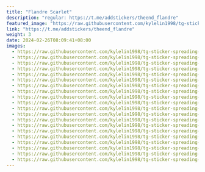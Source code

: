 ```yaml
---
title: "Flandre Scarlet"
description: "regular: https://t.me/addstickers/theend_flandre"
featured_image: "https://raw.githubusercontent.com/kylelin1998/tg-sticker-spreading-worldwide-images/main/img/275f4ec0-0b41-4f54-b3b5-d672333190f9.jpg"
link: "https://t.me/addstickers/theend_flandre"
weight: 3
date: 2024-02-26T08:09:41+08:00
images:
  - https://raw.githubusercontent.com/kylelin1998/tg-sticker-spreading-worldwide-images/main/img/275f4ec0-0b41-4f54-b3b5-d672333190f9.jpg
  - https://raw.githubusercontent.com/kylelin1998/tg-sticker-spreading-worldwide-images/main/img/10ef25a5-439b-46de-a73d-d46df8f99b19.jpg
  - https://raw.githubusercontent.com/kylelin1998/tg-sticker-spreading-worldwide-images/main/img/6e33c1f2-7a0e-48a2-ab46-520063e9e323.jpg
  - https://raw.githubusercontent.com/kylelin1998/tg-sticker-spreading-worldwide-images/main/img/eec77aca-155c-4497-be10-85ba724e2a26.jpg
  - https://raw.githubusercontent.com/kylelin1998/tg-sticker-spreading-worldwide-images/main/img/ce8a73b1-bfd8-45e1-99b4-f73b185582ba.jpg
  - https://raw.githubusercontent.com/kylelin1998/tg-sticker-spreading-worldwide-images/main/img/8bba8598-a234-48d9-b223-420b4603d664.jpg
  - https://raw.githubusercontent.com/kylelin1998/tg-sticker-spreading-worldwide-images/main/img/482445df-307e-4d88-8126-c7d074f74467.jpg
  - https://raw.githubusercontent.com/kylelin1998/tg-sticker-spreading-worldwide-images/main/img/350781c9-60b3-4020-824b-0af03a5c1700.jpg
  - https://raw.githubusercontent.com/kylelin1998/tg-sticker-spreading-worldwide-images/main/img/28d09533-62fd-4351-8888-988467ea161e.jpg
  - https://raw.githubusercontent.com/kylelin1998/tg-sticker-spreading-worldwide-images/main/img/49703485-f0a5-437e-8bb5-1a909cb2553e.jpg
  - https://raw.githubusercontent.com/kylelin1998/tg-sticker-spreading-worldwide-images/main/img/a2a16435-072e-4172-b1b7-f891eb0e2c90.jpg
  - https://raw.githubusercontent.com/kylelin1998/tg-sticker-spreading-worldwide-images/main/img/3bc9b438-fcf1-42d0-8967-4230d03df42d.jpg
  - https://raw.githubusercontent.com/kylelin1998/tg-sticker-spreading-worldwide-images/main/img/9c5346c3-180a-447e-a4c0-a9f7ff517821.jpg
  - https://raw.githubusercontent.com/kylelin1998/tg-sticker-spreading-worldwide-images/main/img/fc67b510-557c-4a52-a1c3-1ab050fd785d.jpg
  - https://raw.githubusercontent.com/kylelin1998/tg-sticker-spreading-worldwide-images/main/img/09f109af-9ed8-4727-8ced-3f9195c4c791.jpg
  - https://raw.githubusercontent.com/kylelin1998/tg-sticker-spreading-worldwide-images/main/img/688534ac-fa1e-4f95-a6ee-247525ddbc27.jpg
  - https://raw.githubusercontent.com/kylelin1998/tg-sticker-spreading-worldwide-images/main/img/cbf3d98d-700f-4286-948e-892a619f46ef.jpg
  - https://raw.githubusercontent.com/kylelin1998/tg-sticker-spreading-worldwide-images/main/img/af48611f-616f-4e03-85ed-d71b1c0ffbff.jpg
  - https://raw.githubusercontent.com/kylelin1998/tg-sticker-spreading-worldwide-images/main/img/68207d5a-4576-480d-ac0c-651c3f3d727f.jpg
  - https://raw.githubusercontent.com/kylelin1998/tg-sticker-spreading-worldwide-images/main/img/3083ff6d-50d6-4560-be18-6c43831c92dc.jpg
---
```

